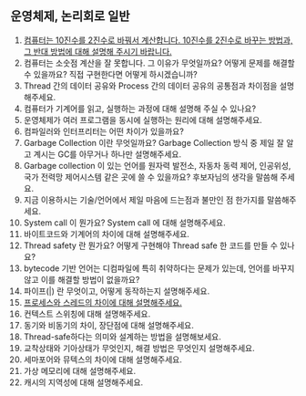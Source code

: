 ## 운영체제, 논리회로 일반

1. [컴퓨터는 10진수를 2진수로 바꿔서 계산합니다. 10진수를 2진수로 바꾸는 방법과, 그 반대 방법에 대해 설명해 주시기 바랍니다.](1.md)
2. 컴퓨터는 소숫점 계산을 잘 못합니다. 그 이유가 무엇일까요? 어떻게 문제를 해결할 수 있을까요? 직접 구현한다면 어떻게 하시겠습니까?
3. Thread 간의 데이터 공유와 Process 간의 데이터 공유의 공통점과 차이점을 설명해주세요.
4. 컴퓨터가 기계어를 읽고, 실행하는 과정에 대해 설명해 주실 수 있나요?
5. 운영체제가 여러 프로그램을 동시에 실행하는 원리에 대해 설명해주세요.
6. 컴파일러와 인터프리터는 어떤 차이가 있을까요?
7. Garbage Collection 이란 무엇일까요? Garbage Collection 방식 중 제일 잘 알고 계시는 GC를 아무거나 하나만 설명해주세요.
8. Garbage collection 이 있는 언어를 원자력 발전소, 자동차 동력 제어, 인공위성, 국가 전력망 제어시스템 같은 곳에 쓸 수 있을까요? 후보자님의 생각을 말씀해 주세요.
9. 지금 이용하시는 기술/언어에서 제일 마음에 드는점과 불만인 점 한가지를 말씀해주세요.
10. System call 이 뭔가요? System call 에 대해 설명해주세요.
11. 바이트코드와 기계어의 차이에 대해 설명해주세요.
12. Thread safety 란 뭔가요? 어떻게 구현해야 Thread safe 한 코드를 만들 수 있나요?
13. bytecode 기반 언어는 디컴파일에 특히 취약하다는 문제가 있는데, 언어를 바꾸지 않고 이를 해결할 방법이 없을까요?
14. 파이프(|) 란 무엇이고, 어떻게 동작하는지 설명해주세요.
15. [프로세스와 스레드의 차이에 대해 설명해주세요.](15.md)
16. 컨텍스트 스위칭에 대해 설명해주세요.
17. 동기와 비동기의 차이, 장단점에 대해 설명해주세요.
18. Thread-safe하다는 의미와 설계하는 방법을 설명해보세요.
19. 교착상태와 기아상태가 무엇인지, 해결 방법은 무엇인지 설명해주세요.
20. 세마포어와 뮤텍스의 차이에 대해 설명해주세요.
21. 가상 메모리에 대해 설명해주세요.
22. 캐시의 지역성에 대해 설명해주세요.
